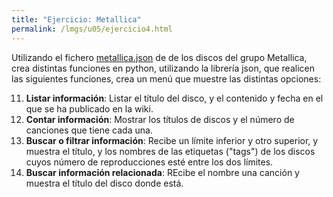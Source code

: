 ```yaml
---
title: "Ejercicio: Metallica"
permalink: /lmgs/u05/ejercicio4.html
---
```


Utilizando el fichero [metallica.json](metallica.json) de de los discos del grupo Metallica, crea distintas funciones en python, utilizando la librería json, que realicen las siguientes funciones, crea un menú que muestre las distintas opciones:

11. **Listar información**: Listar el título del disco, y el contenido y fecha en el que se ha publicado en la wiki.
2. **Contar información**: Mostrar los títulos de discos y el número de canciones que tiene cada una.
3. **Buscar o filtrar información**: Recibe un límite inferior y otro superior, y muestra el título, y los nombres de las etiquetas ("tags") de los discos cuyos número de reproducciones esté entre los dos límites.
4. **Buscar información relacionada**: REcibe el nombre una canción y muestra el título del disco donde está.